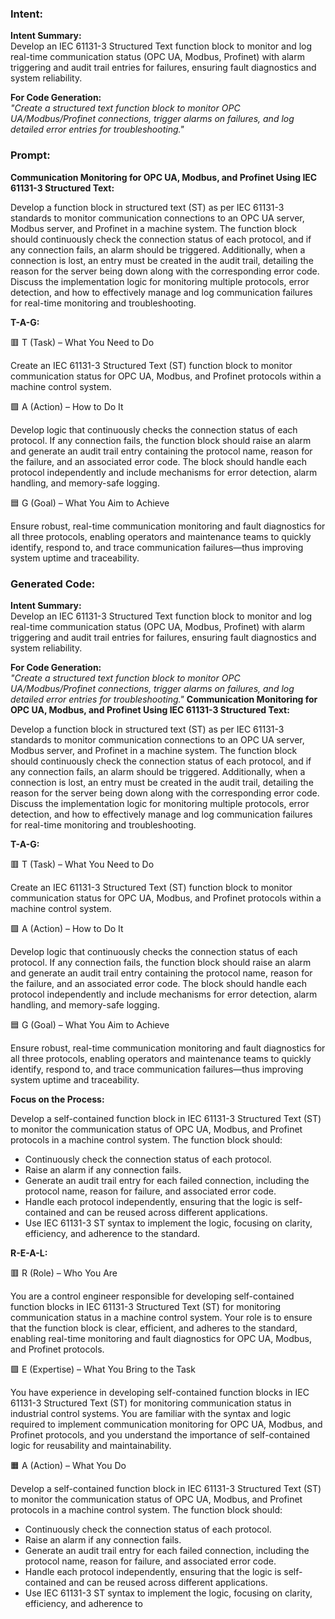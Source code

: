 ### Intent:
**Intent Summary:**  
Develop an IEC 61131-3 Structured Text function block to monitor and log real-time communication status (OPC UA, Modbus, Profinet) with alarm triggering and audit trail entries for failures, ensuring fault diagnostics and system reliability.  

**For Code Generation:**  
*"Create a structured text function block to monitor OPC UA/Modbus/Profinet connections, trigger alarms on failures, and log detailed error entries for troubleshooting."*

### Prompt:
**Communication Monitoring for OPC UA, Modbus, and Profinet Using IEC 61131-3 Structured Text:**

Develop a function block in structured text (ST) as per IEC 61131-3 standards to monitor communication connections to an OPC UA server, Modbus server, and Profinet in a machine system. The function block should continuously check the connection status of each protocol, and if any connection fails, an alarm should be triggered. Additionally, when a connection is lost, an entry must be created in the audit trail, detailing the reason for the server being down along with the corresponding error code. Discuss the implementation logic for monitoring multiple protocols, error detection, and how to effectively manage and log communication failures for real-time monitoring and troubleshooting.

**T-A-G:**

🟥 T (Task) – What You Need to Do

Create an IEC 61131-3 Structured Text (ST) function block to monitor communication status for OPC UA, Modbus, and Profinet protocols within a machine control system.

🟩 A (Action) – How to Do It

Develop logic that continuously checks the connection status of each protocol. If any connection fails, the function block should raise an alarm and generate an audit trail entry containing the protocol name, reason for the failure, and an associated error code. The block should handle each protocol independently and include mechanisms for error detection, alarm handling, and memory-safe logging.

🟦 G (Goal) – What You Aim to Achieve

Ensure robust, real-time communication monitoring and fault diagnostics for all three protocols, enabling operators and maintenance teams to quickly identify, respond to, and trace communication failures—thus improving system uptime and traceability.

### Generated Code:
**Intent Summary:**  
Develop an IEC 61131-3 Structured Text function block to monitor and log real-time communication status (OPC UA, Modbus, Profinet) with alarm triggering and audit trail entries for failures, ensuring fault diagnostics and system reliability.  

**For Code Generation:**  
*"Create a structured text function block to monitor OPC UA/Modbus/Profinet connections, trigger alarms on failures, and log detailed error entries for troubleshooting."*
**Communication Monitoring for OPC UA, Modbus, and Profinet Using IEC 61131-3 Structured Text:**

Develop a function block in structured text (ST) as per IEC 61131-3 standards to monitor communication connections to an OPC UA server, Modbus server, and Profinet in a machine system. The function block should continuously check the connection status of each protocol, and if any connection fails, an alarm should be triggered. Additionally, when a connection is lost, an entry must be created in the audit trail, detailing the reason for the server being down along with the corresponding error code. Discuss the implementation logic for monitoring multiple protocols, error detection, and how to effectively manage and log communication failures for real-time monitoring and troubleshooting.

**T-A-G:**

🟥 T (Task) – What You Need to Do

Create an IEC 61131-3 Structured Text (ST) function block to monitor communication status for OPC UA, Modbus, and Profinet protocols within a machine control system.

🟩 A (Action) – How to Do It

Develop logic that continuously checks the connection status of each protocol. If any connection fails, the function block should raise an alarm and generate an audit trail entry containing the protocol name, reason for the failure, and an associated error code. The block should handle each protocol independently and include mechanisms for error detection, alarm handling, and memory-safe logging.

🟦 G (Goal) – What You Aim to Achieve

Ensure robust, real-time communication monitoring and fault diagnostics for all three protocols, enabling operators and maintenance teams to quickly identify, respond to, and trace communication failures—thus improving system uptime and traceability.  

**Focus on the Process:**

Develop a self-contained function block in IEC 61131-3 Structured Text (ST) to monitor the communication status of OPC UA, Modbus, and Profinet protocols in a machine control system. The function block should:

- Continuously check the connection status of each protocol.
- Raise an alarm if any connection fails.
- Generate an audit trail entry for each failed connection, including the protocol name, reason for failure, and associated error code.
- Handle each protocol independently, ensuring that the logic is self-contained and can be reused across different applications.
- Use IEC 61131-3 ST syntax to implement the logic, focusing on clarity, efficiency, and adherence to the standard.

**R-E-A-L:**

🟥 R (Role) – Who You Are

You are a control engineer responsible for developing self-contained function blocks in IEC 61131-3 Structured Text (ST) for monitoring communication status in a machine control system. Your role is to ensure that the function block is clear, efficient, and adheres to the standard, enabling real-time monitoring and fault diagnostics for OPC UA, Modbus, and Profinet protocols.

🟩 E (Expertise) – What You Bring to the Task

You have experience in developing self-contained function blocks in IEC 61131-3 Structured Text (ST) for monitoring communication status in industrial control systems. You are familiar with the syntax and logic required to implement communication monitoring for OPC UA, Modbus, and Profinet protocols, and you understand the importance of self-contained logic for reusability and maintainability.

🟧 A (Action) – What You Do

Develop a self-contained function block in IEC 61131-3 Structured Text (ST) to monitor the communication status of OPC UA, Modbus, and Profinet protocols in a machine control system. The function block should:

- Continuously check the connection status of each protocol.
- Raise an alarm if any connection fails.
- Generate an audit trail entry for each failed connection, including the protocol name, reason for failure, and associated error code.
- Handle each protocol independently, ensuring that the logic is self-contained and can be reused across different applications.
- Use IEC 61131-3 ST syntax to implement the logic, focusing on clarity, efficiency, and adherence to

